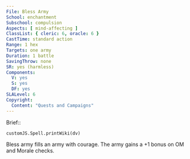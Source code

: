 ```yaml
---
File: Bless Army
School: enchantment
Subschool: compulsion
Aspects: [ mind-affecting ]
ClassList: { cleric: 6, oracle: 6 }
CastTime: standard action
Range: 1 hex
Targets: one army
Duration: 1 battle
SavingThrow: none
SR: yes (harmless)
Components:
  V: yes
  S: yes
  DF: yes
SLALevel: 6
Copyright:
  Content: "Quests and Campaigns"
---
```

Brief:: 

```dataviewjs
customJS.Spell.printWiki(dv)
```

Bless army fills an army with courage. The army gains a +1 bonus on OM and Morale checks.
